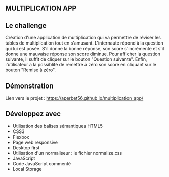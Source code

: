 ## MULTIPLICATION APP

## Le challenge

Création d'une application de multiplication qui va permettre de réviser les tables de multiplication tout en s'amusant. L'internaute répond à la question qui lui est posée. S'il donne la bonne réponse, son score s'incrémente et s'il donne une mauvaise réponse son score diminue. Pour afficher la question suivante, il suffit de cliquer sur le bouton "Question suivante". Enfin, l'utilisateur a la possiblité de remettre à zéro son score en cliquant sur le bouton "Remise à zéro".

## Démonstration

Lien vers le projet : https://aperbet56.github.io/multiplication_app/

## Développez avec

- Utilisation des balises sémantiques HTML5
- CSS3
- Flexbox
- Page web responsive
- Desktop first
- Utilisation d'un normaliseur : le fichier normalize.css
- JavaScript
- Code JavaScript commenté
- Local Storage
